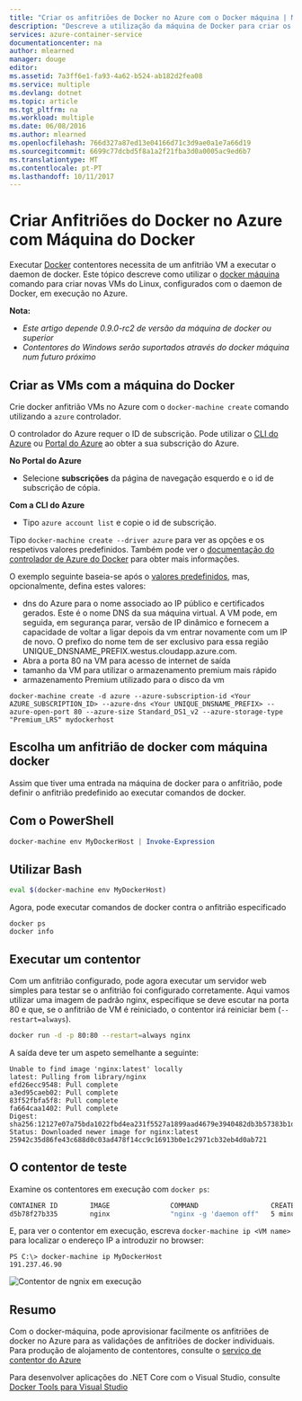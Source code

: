 ```yaml
---
title: "Criar os anfitriões de Docker no Azure com o Docker máquina | Microsoft Docs"
description: "Descreve a utilização da máquina de Docker para criar os anfitriões de docker no Azure."
services: azure-container-service
documentationcenter: na
author: mlearned
manager: douge
editor: 
ms.assetid: 7a3ff6e1-fa93-4a62-b524-ab182d2fea08
ms.service: multiple
ms.devlang: dotnet
ms.topic: article
ms.tgt_pltfrm: na
ms.workload: multiple
ms.date: 06/08/2016
ms.author: mlearned
ms.openlocfilehash: 766d327a87ed13e04166d71c3d9ae0a1e7a66d19
ms.sourcegitcommit: 6699c77dcbd5f8a1a2f21fba3d0a0005ac9ed6b7
ms.translationtype: MT
ms.contentlocale: pt-PT
ms.lasthandoff: 10/11/2017
---
```

# <a name="create-docker-hosts-in-azure-with-docker-machine"></a>Criar Anfitriões do Docker no Azure com Máquina do Docker
Executar [Docker](https://www.docker.com/) contentores necessita de um anfitrião VM a executar o daemon de docker.
Este tópico descreve como utilizar o [docker máquina](https://docs.docker.com/machine/) comando para criar novas VMs do Linux, configurados com o daemon de Docker, em execução no Azure. 

**Nota:** 

* *Este artigo depende 0.9.0-rc2 de versão da máquina de docker ou superior*
* *Contentores do Windows serão suportados através do docker máquina num futuro próximo*

## <a name="create-vms-with-docker-machine"></a>Criar as VMs com a máquina do Docker
Crie docker anfitrião VMs no Azure com o `docker-machine create` comando utilizando a `azure` controlador. 

O controlador do Azure requer o ID de subscrição. Pode utilizar o [CLI do Azure](cli-install-nodejs.md) ou [Portal do Azure](https://portal.azure.com) ao obter a sua subscrição do Azure. 

**No Portal do Azure**

* Selecione **subscrições** da página de navegação esquerdo e o id de subscrição de cópia.

**Com a CLI do Azure**

* Tipo ```azure account list``` e copie o id de subscrição.

Tipo `docker-machine create --driver azure` para ver as opções e os respetivos valores predefinidos.
Também pode ver o [documentação do controlador de Azure do Docker](https://docs.docker.com/machine/drivers/azure/) para obter mais informações. 

O exemplo seguinte baseia-se após o [valores predefinidos](https://github.com/docker/machine/blob/master/drivers/azure/azure.go#L22), mas, opcionalmente, defina estes valores: 

* dns do Azure para o nome associado ao IP público e certificados gerados. Este é o nome DNS da sua máquina virtual. A VM pode, em seguida, em segurança parar, versão de IP dinâmico e fornecem a capacidade de voltar a ligar depois da vm entrar novamente com um IP de novo. O prefixo do nome tem de ser exclusivo para essa região UNIQUE_DNSNAME_PREFIX.westus.cloudapp.azure.com.
* Abra a porta 80 na VM para acesso de internet de saída
* tamanho da VM para utilizar o armazenamento premium mais rápido
* armazenamento Premium utilizado para o disco da vm

```
docker-machine create -d azure --azure-subscription-id <Your AZURE_SUBSCRIPTION_ID> --azure-dns <Your UNIQUE_DNSNAME_PREFIX> --azure-open-port 80 --azure-size Standard_DS1_v2 --azure-storage-type "Premium_LRS" mydockerhost 
```

## <a name="choose-a-docker-host-with-docker-machine"></a>Escolha um anfitrião de docker com máquina docker
Assim que tiver uma entrada na máquina de docker para o anfitrião, pode definir o anfitrião predefinido ao executar comandos de docker.

## <a name="using-powershell"></a>Com o PowerShell
```powershell
docker-machine env MyDockerHost | Invoke-Expression 
```

## <a name="using-bash"></a>Utilizar Bash
```bash
eval $(docker-machine env MyDockerHost)
```

Agora, pode executar comandos de docker contra o anfitrião especificado

```
docker ps
docker info
```

## <a name="run-a-container"></a>Executar um contentor
Com um anfitrião configurado, pode agora executar um servidor web simples para testar se o anfitrião foi configurado corretamente.
Aqui vamos utilizar uma imagem de padrão nginx, especifique se deve escutar na porta 80 e que, se o anfitrião de VM é reiniciado, o contentor irá reiniciar bem (`--restart=always`). 

```bash
docker run -d -p 80:80 --restart=always nginx
```

A saída deve ter um aspeto semelhante a seguinte:

```
Unable to find image 'nginx:latest' locally
latest: Pulling from library/nginx
efd26ecc9548: Pull complete
a3ed95caeb02: Pull complete
83f52fbfa5f8: Pull complete
fa664caa1402: Pull complete
Digest: sha256:12127e07a75bda1022fbd4ea231f5527a1899aad4679e3940482db3b57383b1d
Status: Downloaded newer image for nginx:latest
25942c35d86fe43c688d0c03ad478f14cc9c16913b0e1c2971cb32eb4d0ab721
```

## <a name="test-the-container"></a>O contentor de teste
Examine os contentores em execução com `docker ps`:

```bash
CONTAINER ID        IMAGE               COMMAND                  CREATED             STATUS              PORTS                         NAMES
d5b78f27b335        nginx               "nginx -g 'daemon off"   5 minutes ago       Up 5 minutes        0.0.0.0:80->80/tcp, 443/tcp   goofy_mahavira
```

E, para ver o contentor em execução, escreva `docker-machine ip <VM name>` para localizar o endereço IP a introduzir no browser:

```
PS C:\> docker-machine ip MyDockerHost
191.237.46.90
```

![Contentor de ngnix em execução](./media/vs-azure-tools-docker-machine-azure-config/nginxsuccess.png)

## <a name="summary"></a>Resumo
Com o docker-máquina, pode aprovisionar facilmente os anfitriões de docker no Azure para as validações de anfitriões de docker individuais.
Para produção de alojamento de contentores, consulte o [serviço de contentor do Azure](http://aka.ms/AzureContainerService)

Para desenvolver aplicações do .NET Core com o Visual Studio, consulte [Docker Tools para Visual Studio](http://aka.ms/DockerToolsForVS)

